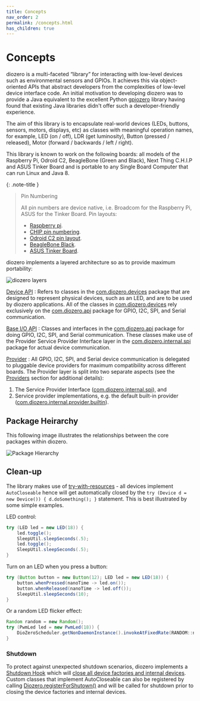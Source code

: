 ```yaml
---
title: Concepts
nav_order: 2
permalink: /concepts.html
has_children: true
---
```


# Concepts

diozero is a multi-faceted “library” for interacting with low-level devices such as environmental
sensors and GPIOs. It achieves this via object-oriented APIs that abstract developers from the
complexities of low-level device interface code. An initial motivation to developing diozero
was to provide a Java equivalent to the excellent Python [gpiozero](https://gpiozero.readthedocs.io/)
library having found that existing Java libraries didn't offer such a developer-friendly experience.

The aim of this library is to encapsulate real-world devices (LEDs, buttons, sensors, motors,
displays, etc) as classes with meaningful operation names, for example, LED (on / off), LDR
(get luminosity), Button (pressed / released), Motor (forward / backwards / left / right).

This library is known to work on the following boards: all models of the Raspberry Pi, Odroid C2,
BeagleBone (Green and Black), Next Thing C.H.I.P and ASUS Tinker Board and is portable to any
Single Board Computer that can run Linux and Java 8.

{: .note-title }
> Pin Numbering 
>
> All pin numbers are device native, i.e. Broadcom for the Raspberry Pi, ASUS for the Tinker Board. Pin layouts:
> 
> * [Raspberry pi](https://pinout.xyz/).
> * [CHIP pin numbering](http://www.chip-community.org/index.php/Hardware_Information).
> * [Odroid C2 pin layout](https://wiki.odroid.com/odroid-c2/hardware/expansion_connectors).
> * [BeagleBone Black](http://beagleboard.org/support/bone101#headers).
> * [ASUS Tinker Board](https://www.asus.com/uk/motherboards-components/single-board-computer/all-series/tinker-board/#tinker-board-Hardware).

diozero implements a layered architecture so as to provide maximum portability:

![diozero layers](/assets/images/Layers.png "diozero layers")

[Device API](4_Devices.md)
: Refers to classes in the [com.diozero.devices](https://www.javadoc.io/doc/com.diozero/diozero-core/latest/com/diozero/devices/package-summary.html)
package that are designed to represent physical devices, such as an LED, and are to be used by
diozero applications.
All of the classes in [com.diozero.devices](https://www.javadoc.io/doc/com.diozero/diozero-core/latest/com/diozero/devices/package-summary.html)
rely exclusively on the [com.diozero.api](https://www.javadoc.io/doc/com.diozero/diozero-core/latest/com/diozero/api/package-summary.html)
package for GPIO, I2C, SPI, and Serial communication.

[Base I/O API](3_API.md)
: Classes and interfaces in the [com.diozero.api](https://www.javadoc.io/doc/com.diozero/diozero-core/latest/com/diozero/api/package-summary.html)
package for doing GPIO, I2C, SPI, and Serial communication. These classes make use of the Provider
Service Provider Interface layer in the [com.diozero.internal.spi](https://www.javadoc.io/doc/com.diozero/diozero-core/latest/com/diozero/internal/spi/package-summary.html)
package for actual device communication.

[Provider](2_concepts/1_Providers.md)
: All GPIO, I2C, SPI, and Serial device communication is delegated to pluggable device providers
for maximum compatibility across different boards.
The Provider layer is split into two separate aspects (see the
[Providers](2_concepts/1_Providers.md#providers) section for additional details):
1. The Service Provider Interface ([com.diozero.internal.spi](https://www.javadoc.io/doc/com.diozero/diozero-core/latest/com/diozero/internal/spi/package-summary.html)), and
1. Service provider implementations, e.g. the default built-in provider ([com.diozero.internal.provider.builtin](https://www.javadoc.io/doc/com.diozero/diozero-core/latest/com/diozero/internal/provider/builtin/package-summary.html)). 

## Package Heirarchy

This following image illustrates the relationships between the core packages within diozero.

![Package Hierarchy](/assets/images/Packages.png "Package Hierarchy") 

## Clean-up

The library makes use of [try-with-resources](https://docs.oracle.com/javase/tutorial/essential/exceptions/tryResourceClose.html) -
all devices implement `AutoCloseable` hence will get automatically closed by the
`try (Device d = new Device()) { d.doSomething(); }` statement. This is best illustrated by some 
simple examples.

LED control:

```java
try (LED led = new LED(18)) {
	led.toggle();
	SleepUtil.sleepSeconds(.5);
	led.toggle();
	SleepUtil.sleepSeconds(.5);
}
```

Turn on an LED when you press a button:

```java
try (Button button = new Button(12); LED led = new LED(18)) {
	button.whenPressed(nanoTime -> led.on());
	button.whenReleased(nanoTime -> led.off());
	SleepUtil.sleepSeconds(10);
}
```

Or a random LED flicker effect:

```java
Random random = new Random();
try (PwmLed led = new PwmLed(18)) {
	DioZeroScheduler.getNonDaemonInstance().invokeAtFixedRate(RANDOM::nextFloat, led::setValue, 50, 50, TimeUnit.MILLISECONDS);
}
```

### Shutdown

To protect against unexpected shutdown scenarios, diozero implements a [Shutdown Hook](https://docs.oracle.com/javase/7/docs/api/java/lang/Runtime.html#addShutdownHook(java.lang.Thread))
which will [close all device factories and internal devices](https://github.com/mattjlewis/diozero/blob/master/diozero-core/src/main/java/com/diozero/sbc/Diozero.java#L78).
Custom classes that implement AutoCloseable can also be registered by calling [Diozero.registerForShutown()](https://www.javadoc.io/doc/com.diozero/diozero-core/latest/com/diozero/util/Diozero.html#registerForShutdown(java.lang.AutoCloseable...))
and will be called for shutdown prior to closing the device factories and internal devices.
